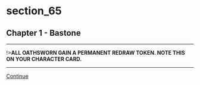 
# section_65

## Chapter 1 - Bastone

---

!>**ALL OATHSWORN GAIN A PERMANENT REDRAW TOKEN. NOTE THIS ON YOUR CHARACTER CARD.** 

---

[Continue](output/chapter1/section_60.md)


